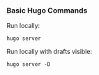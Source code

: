 ### Basic Hugo Commands
Run locally:
```
hugo server
```
Run locally with drafts visible:
```
hugo server -D
```

